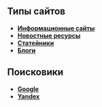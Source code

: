 ## Типы сайтов
 - **[Информационные сайты]()**
 - **[Новостные ресурсы]()**
 - **[Статейники]()**
 - **[Блоги]()**

## Поисковики
 - **[Google](https://google.ru/)**
 - **[Yandex](https://yandex.ru/)**
